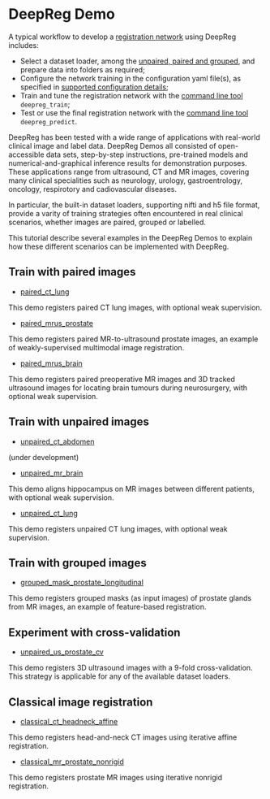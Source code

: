# DeepReg Demo

A typical workflow to develop a [registration network](tutorial_registration.md) using
DeepReg includes:

- Select a dataset loader, among the [unpaired, paired and grouped](doc_data_loader.md),
  and prepare data into folders as required;
- Configure the network training in the configuration yaml file(s), as specified in
  [supported configuration details](doc_configuration.md);
- Train and tune the registration network with the [command line tool](doc_command.md)
  `deepreg_train`;
- Test or use the final registration network with the
  [command line tool](doc_command.md) `deepreg_predict`.

DeepReg has been tested with a wide range of applications with real-world clinical image
and label data. DeepReg Demos all consisted of open-accessible data sets, step-by-step
instructions, pre-trained models and numerical-and-graphical inference results for
demonstration purposes. These applications range from ultrasound, CT and MR images,
covering many clinical specialities such as neurology, urology, gastroentrology,
oncology, respirotory and cadiovascular diseases.

In particular, the built-in dataset loaders, supporting nifti and h5 file format,
provide a varity of training strategies often encountered in real clinical scenarios,
whether images are paired, grouped or labelled.

This tutorial describe several examples in the DeepReg Demos to explain how these
different scenarios can be implemented with DeepReg.

## Train with paired images

- [paired_ct_lung](https://github.com/DeepRegNet/DeepReg/tree/master/demos/paired_ct_lung)

This demo registers paired CT lung images, with optional weak supervision.

- [paired_mrus_prostate](https://github.com/DeepRegNet/DeepReg/tree/master/demos/paired_mrus_prostate)

This demo registers paired MR-to-ultrasound prostate images, an example of
weakly-supervised multimodal image registration.

- [paired_mrus_brain](https://github.com/DeepRegNet/DeepReg/tree/master/demos/paired_mrus_brain)

This demo registers paired preoperative MR images and 3D tracked ultrasound images for
locating brain tumours during neurosurgery, with optional weak supervision.

## Train with unpaired images

- [unpaired_ct_abdomen](https://github.com/DeepRegNet/DeepReg/tree/master/demos/unpaired_ct_abdomen)

(under development)

- [unpaired_mr_brain](https://github.com/DeepRegNet/DeepReg/tree/master/demos/unpaired_mr_brain)

This demo aligns hippocampus on MR images between different patients, with optional weak
supervision.

- [unpaired_ct_lung](https://github.com/DeepRegNet/DeepReg/tree/master/demos/unpaired_ct_lung)

This demo registers unpaired CT lung images, with optional weak supervision.

## Train with grouped images

- [grouped_mask_prostate_longitudinal](https://github.com/DeepRegNet/DeepReg/tree/master/demos/grouped_mask_prostate_longitudinal)

This demo registers grouped masks (as input images) of prostate glands from MR images,
an example of feature-based registration.

## Experiment with cross-validation

- [unpaired_us_prostate_cv](https://github.com/DeepRegNet/DeepReg/tree/master/demos/unpaired_us_prostate_cv)

This demo registers 3D ultrasound images with a 9-fold cross-validation. This strategy
is applicable for any of the available dataset loaders.

## Classical image registration

- [classical_ct_headneck_affine](https://github.com/DeepRegNet/DeepReg/tree/master/demos/classical_ct_headneck_affine)

This demo registers head-and-neck CT images using iterative affine registration.

- [classical_mr_prostate_nonrigid](https://github.com/DeepRegNet/DeepReg/tree/master/demos/classical_mr_prostate_nonrigid)

This demo registers prostate MR images using iterative nonrigid registration.
